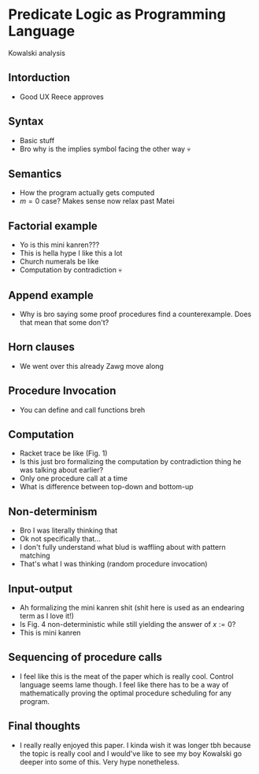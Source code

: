 # Predicate Logic as Programming Language

Kowalski analysis

## Intorduction
- Good UX Reece approves

## Syntax
- Basic stuff
- Bro why is the implies symbol facing the other way 💀

## Semantics
- How the program actually gets computed
- $m=0$ case? Makes sense now relax past Matei

## Factorial example
- Yo is this mini kanren???
- This is hella hype I like this a lot
- Church numerals be like
- Computation by contradiction 💀

## Append example
- Why is bro saying some proof procedures find a counterexample. Does that mean that some don't?

## Horn clauses
- We went over this already Zawg move along

## Procedure Invocation
- You can define and call functions breh

## Computation
- Racket trace be like (Fig. 1)
- Is this just bro formalizing the computation by contradiction thing he was talking about earlier?
- Only one procedure call at a time
- What is difference between top-down and bottom-up

## Non-determinism
- Bro I was literally thinking that
- Ok not specifically that...
- I don't fully understand what blud is waffling about with pattern matching
- That's what I was thinking (random procedure invocation)

## Input-output
- Ah formalizing the mini kanren shit (shit here is used as an endearing term as I love it!)
- Is Fig. 4 non-deterministic while still yielding the answer of $x:=0$?
- This is mini kanren

## Sequencing of procedure calls
- I feel like this is the meat of the paper which is really cool. Control language seems lame though. I feel like there has to be a way of mathematically proving the optimal procedure scheduling for any program. 

## Final thoughts
- I really really enjoyed this paper. I kinda wish it was longer tbh because the topic is really cool and I would've like to see my boy Kowalski go deeper into some of this. Very hype nonetheless.